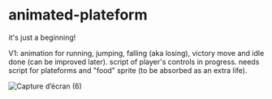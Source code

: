 # animated-plateform
it's just a beginning!

V1: animation for running, jumping, falling (aka losing), victory move and idle done (can be improved later).
script of player's controls in progress.
needs script for plateforms and "food" sprite (to be absorbed as an extra life).

![Capture d’écran (6)](https://user-images.githubusercontent.com/110160712/188638762-14e7fb03-9a62-4d40-bd87-e1b69fa2f85b.png)
